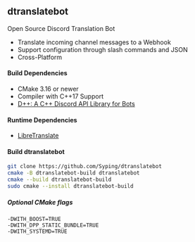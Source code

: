 ## dtranslatebot
Open Source Discord Translation Bot

- Translate incoming channel messages to a Webhook
- Support configuration through slash commands and JSON
- Cross-Platform

#### Build Dependencies
- CMake 3.16 or newer
- Compiler with C++17 Support
- [D++: A C++ Discord API Library for Bots](https://dpp.dev/)

#### Runtime Dependencies
- [LibreTranslate](https://libretranslate.com/)

#### Build dtranslatebot

```bash
git clone https://github.com/Syping/dtranslatebot
cmake -B dtranslatebot-build dtranslatebot
cmake --build dtranslatebot-build
sudo cmake --install dtranslatebot-build
```

##### Optional CMake flags
`-DWITH_BOOST=TRUE`  
`-DWITH_DPP_STATIC_BUNDLE=TRUE`  
`-DWITH_SYSTEMD=TRUE`
